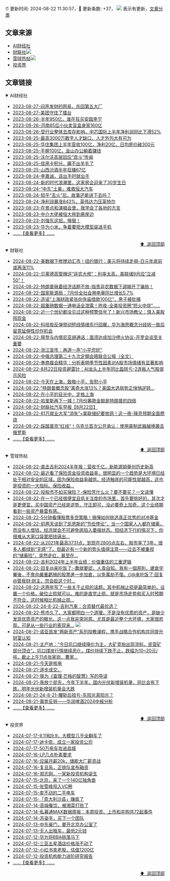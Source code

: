 ##

:alarm_clock: 更新时间: 2024-08-22 11:30:57，:rocket: 更新条数: +37， ![](/assets/dot.png) 表示有更新，[文章分类](/TAGS.md)

## 文章来源

- [AI财经社](#ai财经社)  
- [财联社](#财联社)![](/assets/dot.png)   
- [雪球热帖](#雪球热帖)![](/assets/dot.png)   
- [投资界](#投资界)  

## 文章链接

<details open>
<summary id="ai财经社">
 AI财经社
</summary>


- [2023-08-27-闷声发财的网易，杀回第五大厂](https://www.aicaijing.com.cn/article/18610)  
- [2023-08-27-美团守住了擂台](https://www.aicaijing.com.cn/article/18611)  
- [2023-08-26-半年950亿，谁在狂买安踏李宁](https://www.aicaijing.com.cn/article/18607)  
- [2023-08-26-河南85后小伙卖盲盒身家160亿](https://www.aicaijing.com.cn/article/18608)  
- [2023-08-26-受行业整体去库存影响，中芯国际上半年净利润同比下滑52%](https://www.aicaijing.com.cn/article/18609)  
- [2023-08-25-最高3000万数字人才缺口，人才外包大有可为](https://www.aicaijing.com.cn/article/18601)  
- [2023-08-25-华住集团上半年营收100亿，净利20亿，日均房价破300元](https://www.aicaijing.com.cn/article/18602)  
- [2023-08-25-手握100亿，金山办公躺着赚钱](https://www.aicaijing.com.cn/article/18603)  
- [2023-08-25-沃尔沃高层回应“宫斗”传闻](https://www.aicaijing.com.cn/article/18604)  
- [2023-08-25-信用卡积分，薅不出羊毛了](https://www.aicaijing.com.cn/article/18605)  
- [2023-08-25-山西汾酒半年狂赚67亿](https://www.aicaijing.com.cn/article/18606)  
- [2023-08-24-李嘉诚，该出手时就出手](https://www.aicaijing.com.cn/article/18596)  
- [2023-08-24-新的时代浪潮里，这家房企迎来了30岁生日](https://www.aicaijing.com.cn/article/18597)  
- [2023-08-24-“中东”土豪，难救恒大汽车](https://www.aicaijing.com.cn/article/18598)  
- [2023-08-24-知乎“去火”后，故事还能讲下去吗？](https://www.aicaijing.com.cn/article/18599)  
- [2023-08-24-净利润暴涨843%，英伟达力压英特尔](https://www.aicaijing.com.cn/article/18600)  
- [2023-08-23-在景点和演唱会里，我学会了各地的方言](https://www.aicaijing.com.cn/article/18591)  
- [2023-08-23-中介大佬被恒大拖到悬崖边](https://www.aicaijing.com.cn/article/18592)  
- [2023-08-23-刘强东这招，够狠！](https://www.aicaijing.com.cn/article/18593)  
- [2023-08-23-华为小米，争着要把大模型装进手机](https://www.aicaijing.com.cn/article/18594)  
- [......【查看更多】......](/details/AI财经社.md)

<div align="right"><a href="#文章来源">⬆ &nbsp;返回顶部</a></div>
</details>

<details open>
<summary id="财联社">
 财联社
</summary>


- [2024-08-22-美数据下修搅动汇市！纽约银行：美元将持续走弱-日元年底前或再涨11%](https://www.cls.cn/detail/1772212)  
- [2024-08-22-贝莱德高管辣评“非农大修”：利率太高，美联储9月应“立减50”！](https://www.cls.cn/detail/1772149)  
- [2024-08-22-特朗普揪着经济话题不放-指责非农数据下调揭开了骗局！](https://www.cls.cn/detail/1772109)  
- [2024-08-22-国家能源局：7月份全社会用电量同比增长5.7%](https://www.cls.cn/detail/1772104)  
- [2024-08-22-造谣“上海财政紧张向寺庙借款100亿”，男子被批捕](https://www.cls.cn/detail/1772159)  
- [2024-08-22-超重磅数据一通电话全泄露！昨夜-全美投资圈“怒火中烧”……](https://www.cls.cn/detail/1772130)  
- [2024-08-22-近一个世纪都没见过这种预警信号了！新兴市场教父：慎入美股囤现金](https://www.cls.cn/detail/1772073)  
- [2024-08-22-科技股反弹带动短线情绪先行回暖，华为海思概念分歧转一致后留意延伸性炒作机会](https://www.cls.cn/detail/1772063)  
- [2024-08-22-拜登与内塔尼亚胡通话：亟须达成加沙停火协议-开罗会谈至关重要](https://www.cls.cn/detail/1771996)  
- [2024-08-22-浙江宣传：再道一声“小平您好”](https://www.cls.cn/detail/1771997)  
- [2024-08-22-中俄总理第二十九次定期会晤联合公报（全文）](https://www.cls.cn/detail/1771989)  
- [2024-08-22-券商晨会精华：分析表明季节性因素对A股市场情绪有显著影响](https://www.cls.cn/detail/1771998)  
- [2024-08-22-8月22日投资避雷针：AI龙头上半年同比盈转亏-2连板人气股提示风险](https://www.cls.cn/detail/1772005)  
- [2024-08-22-今天在上海，致敬小平，告慰小平](https://www.cls.cn/detail/1772003)  
- [2024-08-22-“特朗普概念股”离奇大涨13%？美国大选局势正悄悄逆转…](https://www.cls.cn/detail/1772002)  
- [2024-08-22-在小平的目光中，定格上海](https://www.cls.cn/detail/1772025)  
- [2024-08-22-哈里斯再下一城！7月份筹款金额是特朗普的四倍](https://www.cls.cn/detail/1772010)  
- [2024-08-22-财联社汽车早报【8月22日】](https://www.cls.cn/detail/1772029)  
- [2024-08-22-81万就业大军“消失”+美联储纪要放鸽！这一夜-降息预期全面燃烧](https://www.cls.cn/detail/1772043)  
- [2024-08-22-踩踏普京“红线”！乌克兰首次公开承认：使用美制武器越境袭击俄罗斯](https://www.cls.cn/detail/1772160)  
- [......【查看更多】......](/details/财联社.md)

<div align="right"><a href="#文章来源">⬆ &nbsp;返回顶部</a></div>
</details>

<details open>
<summary id="雪球热帖">
 雪球热帖
</summary>


- [2024-08-22-直击吉利2024半年报：营收千亿，新能源销量创历史新高](https://xueqiu.com/9743713791/301997337)  
- [2024-08-22-最近看了保险资金投资收益率，很明显的一个趋势是大环境已经处于相对安全的区域。因为保险收益率越低，经济触底的可能性就越高，这也是投资的一大指标。保险收益...](https://xueqiu.com/2496980475/301995492)  
- [2024-08-22-投股市不如买保险？-保险凭什么火？要不要买？一文读懂](https://xueqiu.com/9210717241/301989736)  
- [2024-08-22-在一个已经很便宜且低关注度的市场里，首先要挑好的，其次才是更便宜，买中国资产已经是逆势，守正即可，没必要奇上加奇，这个业绩期看到一些资产暴雷有感。](https://xueqiu.com/1965894836/301948814)  
- [2024-08-22-5分钟看懂股票多空策略！搞懂如何挑选真正优秀的对冲基金](https://xueqiu.com/1897851202/301952333)  
- [2024-08-22-前两天谈到了凯恩斯的“节俭悖论”，当一个国家人人都在储蓄，而没有人借钱，经济就会不可避免底陷入萎缩状态。但经济下行的情况下，你很难从大家口袋里把钱逼出...](https://xueqiu.com/1147978751/301948170)  
- [2024-08-22-从2021年最高3731点，到现在2800点左右，股市率了3年，很多人都绿到“无感”了。但最近有一个新的势头值得注意——过去不被重视的“储蓄险”，突然走红，甚至在...](https://xueqiu.com/7754027870/301930936)  
- [2024-08-22-吉利2024年上半年业绩：价值重估的三重逻辑](https://xueqiu.com/7754027870/301914957)  
- [2024-08-22-回复@来吃饭了:-蠢就要認，人貴自知。我有一個原則，建倉完畢後，不會向嚴重虧損的股票進一步加倉，以免萬劫不復。//@来吃饭了:回复@管我财:财主，您会趁这个时...](https://xueqiu.com/9650668145/301923627)  
- [2024-08-22-这两年写了一些关于止损的话题。其中机械止损是最简单的，设置一个价格，破位止损就可以。难的是直觉止损，就是市场走势和买入时预期不符合，这时候相比机械止损...](https://xueqiu.com/6286594726/301946768)  
- [2024-08-22-24-8-22-吉利汽車：合资替代最优选？](https://xueqiu.com/8772786299/301979871)  
- [2024-08-22-熊市久了，大家都明白一个道理，不是没有优质的资产，是缺少发现优质资产的眼光。这一点我非常同意。尤其是最近整个大环境，大家很悲观。可是从一些行业的表现来...](https://xueqiu.com/6195589551/302002613) ![](/assets/new.png)  
- [2024-08-21-诺亚首发“两新资产”系列投教课程，携手战略合作机构共同提升财富认知](https://xueqiu.com/6988188318/301790355)  
- [2024-08-21-主产地：“今日坑口继续降价为主，大矿竞拍出现流标，民营矿部分顶仓”。坑口煤炭行情继续恶化，煤价持续下跌不止，跌幅为10~20元/吨，截止上午11点张家峁、曹家...](https://xueqiu.com/2241249492/301777679)  
- [2024-08-21-今天是核电](https://xueqiu.com/2241249492/301751490)  
- [2024-08-21-逐步成交。](https://xueqiu.com/2241249492/301768963)  
- [2024-08-21-我为《查理·芒格的智慧》写的导读](https://xueqiu.com/9598793634/301760894)  
- [2024-08-21-我放个屁先，今年下半年，国内光伏新增装机量，同比会有下跌，明年光伏新增装机量会大跌](https://xueqiu.com/8790885129/301810180)  
- [2024-08-21-24-8-21-腰斩后扭亏-东阳光真阳光？](https://xueqiu.com/8772786299/301816290)  
- [2024-08-21-蓄势反转——华润啤酒2024中报分析](https://xueqiu.com/6056806984/301826055)  
- [......【查看更多】......](/details/雪球热帖.md)

<div align="right"><a href="#文章来源">⬆ &nbsp;返回顶部</a></div>
</details>

<details open>
<summary id="投资界">
 投资界
</summary>


- [2024-07-17-9.11和9.9，大模型几乎全翻车了](https://posts.careerengine.us/p/6697778c44726b29bffa3a09)  
- [2024-07-17-迪卡侬，成立一家投资公司](https://posts.careerengine.us/p/6697778c44726b29bffa3a01)  
- [2024-07-17-50万电车攻进县城](https://posts.careerengine.us/p/6697779c831e1d29eea44253)  
- [2024-07-16-LP几点朴素要求](https://posts.careerengine.us/p/669636a8720ed522248054dc)  
- [2024-07-16-应届月薪20k，储能大厂薪资战](https://posts.careerengine.us/p/669636a8720ed522248054d4)  
- [2024-07-16-复旦系，正排队宣布融资](https://posts.careerengine.us/p/66963699cb38e136a496986c)  
- [2024-07-16-郑志刚，一家新投资机构诞生](https://posts.careerengine.us/p/66963699cb38e136a4969874)  
- [2024-07-15-北京，来了一个140亿独角兽](https://posts.careerengine.us/p/6694db59a0c3ac562b61f9af)  
- [2024-07-15-张雪峰闯入VC圈](https://posts.careerengine.us/p/6694db59a0c3ac562b61f9b7)  
- [2024-07-15-卖不动的二手电车](https://posts.careerengine.us/p/6694db6836b2f1565d9b541a)  
- [2024-07-15-「意大利沙县」赚疯了](https://posts.careerengine.us/p/6694db6836b2f1565d9b5422)  
- [2024-07-14-高端餐饮，被湘菜打败了](https://posts.careerengine.us/p/6693862333c6e710d0bf9dc4)  
- [2024-07-14-私募通MAX数据周报：本周投资、上市和并购共72起事件](https://posts.careerengine.us/p/6693862333c6e710d0bf9dcc)  
- [2024-07-14-苏姿丰，买下一个团队](https://posts.careerengine.us/p/6693861481427510b2b9c123)  
- [2024-07-13-中东豪门，要开北京办公室了](https://posts.careerengine.us/p/66922794a876f80d113b51fe)  
- [2024-07-13-无人出租车，最低2元钱](https://posts.careerengine.us/p/669227b82202ae0dfac5d713)  
- [2024-07-12-华为将BBA挑落马下](https://posts.careerengine.us/p/6690a6c68082df14ead7eaac)  
- [2024-07-12-三亚五星酒店价格涨不动了](https://posts.careerengine.us/p/6690a6c68082df14ead7eaa4)  
- [2024-07-12-小红书卖老股，估值1200亿](https://posts.careerengine.us/p/6690a6b756b00014bcc00e8f)  
- [2024-07-12-投资机构能力进阶研究报告](https://posts.careerengine.us/p/6690a6b756b00014bcc00e87)  
- [......【查看更多】......](/details/投资界.md)

<div align="right"><a href="#文章来源">⬆ &nbsp;返回顶部</a></div>
</details>
